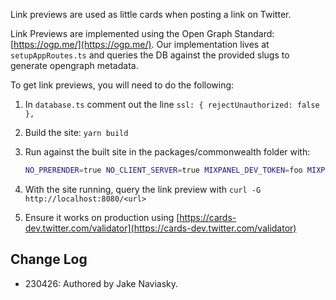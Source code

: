 Link previews are used as little cards when posting a link on Twitter.

Link Previews are implemented using the Open Graph Standard: [https://ogp.me/](https://ogp.me/). Our implementation lives at `setupAppRoutes.ts` and queries the DB against the provided slugs to generate opengraph metadata.

To get link previews, you will need to do the following:

1. In `database.ts` comment out the line `ssl: { rejectUnauthorized: false },`
2. Build the site: `yarn build`
3. Run against the built site in the packages/commonwealth folder with:

    ```bash
    NO_PRERENDER=true NO_CLIENT_SERVER=true MIXPANEL_DEV_TOKEN=foo MIXPANEL_PROD_TOKEN=bar NODE_ENV=production npx ts-node -P tsconfig.server.json -T server.ts
    ```

4. With the site running, query the link preview with `curl -G http://localhost:8080/<url>`
5. Ensure it works on production using [https://cards-dev.twitter.com/validator](https://cards-dev.twitter.com/validator)

## Change Log

- 230426: Authored by Jake Naviasky.
